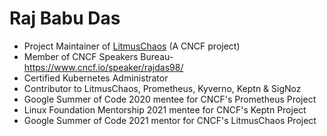 # Raj Babu Das

- Project Maintainer of [LitmusChaos](https://github.com/litmuschaos) (A CNCF project)
- Member of CNCF Speakers Bureau- https://www.cncf.io/speaker/rajdas98/
- Certified Kubernetes Administrator
- Contributor to LitmusChaos, Prometheus, Kyverno, Keptn & SigNoz
- Google Summer of Code 2020 mentee for CNCF's Prometheus Project
- Linux Foundation Mentorship 2021 mentee for CNCF's Keptn Project
- Google Summer of Code 2021 mentor for CNCF's LitmusChaos Project
